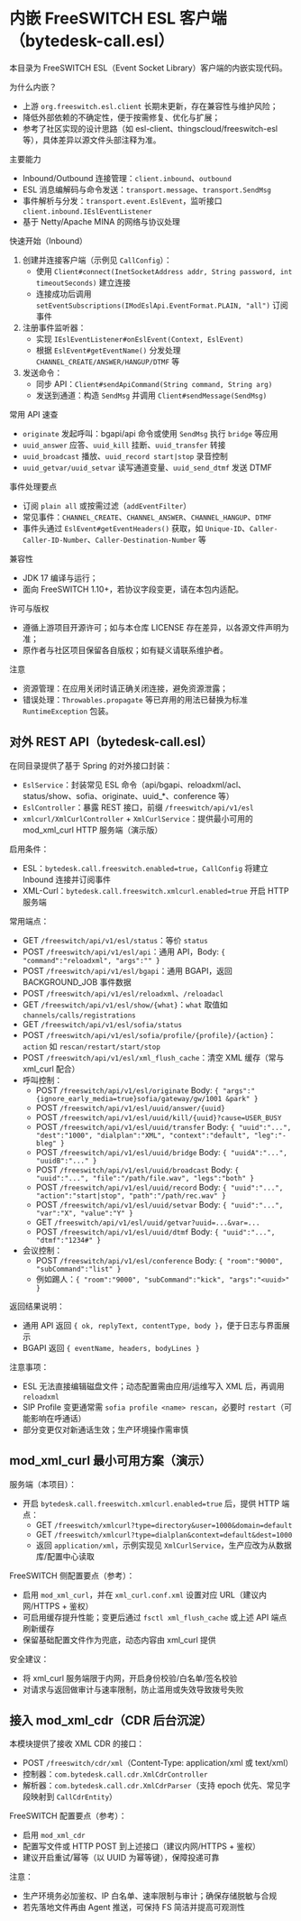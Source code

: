 # 内嵌 FreeSWITCH ESL 客户端（bytedesk-call.esl）

本目录为 FreeSWITCH ESL（Event Socket Library）客户端的内嵌实现代码。

为什么内嵌？
- 上游 `org.freeswitch.esl.client` 长期未更新，存在兼容性与维护风险；
- 降低外部依赖的不确定性，便于按需修复、优化与扩展；
- 参考了社区实现的设计思路（如 esl-client、thingscloud/freeswitch-esl 等），具体差异以源文件头部注释为准。

主要能力
- Inbound/Outbound 连接管理：`client.inbound`、`outbound`
- ESL 消息编解码与命令发送：`transport.message`、`transport.SendMsg`
- 事件解析与分发：`transport.event.EslEvent`，监听接口 `client.inbound.IEslEventListener`
- 基于 Netty/Apache MINA 的网络与协议处理

快速开始（Inbound）
1) 创建并连接客户端（示例见 `CallConfig`）：
	- 使用 `Client#connect(InetSocketAddress addr, String password, int timeoutSeconds)` 建立连接
	- 连接成功后调用 `setEventSubscriptions(IModEslApi.EventFormat.PLAIN, "all")` 订阅事件
2) 注册事件监听器：
	- 实现 `IEslEventListener#onEslEvent(Context, EslEvent)`
	- 根据 `EslEvent#getEventName()` 分发处理 `CHANNEL_CREATE/ANSWER/HANGUP/DTMF` 等
3) 发送命令：
	- 同步 API：`Client#sendApiCommand(String command, String arg)`
	- 发送到通道：构造 `SendMsg` 并调用 `Client#sendMessage(SendMsg)`

常用 API 速查
- `originate` 发起呼叫：bgapi/api 命令或使用 `SendMsg` 执行 `bridge` 等应用
- `uuid_answer` 应答、`uuid_kill` 挂断、`uuid_transfer` 转接
- `uuid_broadcast` 播放、`uuid_record start|stop` 录音控制
- `uuid_getvar/uuid_setvar` 读写通道变量、`uuid_send_dtmf` 发送 DTMF

事件处理要点
- 订阅 `plain all` 或按需过滤（`addEventFilter`）
- 常见事件：`CHANNEL_CREATE`、`CHANNEL_ANSWER`、`CHANNEL_HANGUP`、`DTMF`
- 事件头通过 `EslEvent#getEventHeaders()` 获取，如 `Unique-ID`、`Caller-Caller-ID-Number`、`Caller-Destination-Number` 等

兼容性
- JDK 17 编译与运行；
- 面向 FreeSWITCH 1.10+，若协议字段变更，请在本包内适配。

许可与版权
- 遵循上游项目开源许可；如与本仓库 LICENSE 存在差异，以各源文件声明为准；
- 原作者与社区项目保留各自版权；如有疑义请联系维护者。

注意
- 资源管理：在应用关闭时请正确关闭连接，避免资源泄露；
- 错误处理：`Throwables.propagate` 等已弃用的用法已替换为标准 `RuntimeException` 包装。

## 对外 REST API（bytedesk-call.esl）

在同目录提供了基于 Spring 的对外接口封装：
- `EslService`：封装常见 ESL 命令（api/bgapi、reloadxml/acl、status/show、sofia、originate、uuid_*、conference 等）
- `EslController`：暴露 REST 接口，前缀 `/freeswitch/api/v1/esl`
 - `xmlcurl/XmlCurlController` + `XmlCurlService`：提供最小可用的 mod_xml_curl HTTP 服务端（演示版）

启用条件：
- ESL：`bytedesk.call.freeswitch.enabled=true`，`CallConfig` 将建立 Inbound 连接并订阅事件
- XML-Curl：`bytedesk.call.freeswitch.xmlcurl.enabled=true` 开启 HTTP 服务端

常用端点：
- GET `/freeswitch/api/v1/esl/status`：等价 `status`
- POST `/freeswitch/api/v1/esl/api`：通用 API，Body: `{ "command":"reloadxml", "args":"" }`
- POST `/freeswitch/api/v1/esl/bgapi`：通用 BGAPI，返回 BACKGROUND_JOB 事件数据
- POST `/freeswitch/api/v1/esl/reloadxml`、`/reloadacl`
- GET `/freeswitch/api/v1/esl/show/{what}`：`what` 取值如 `channels/calls/registrations`
- GET `/freeswitch/api/v1/esl/sofia/status`
- POST `/freeswitch/api/v1/esl/sofia/profile/{profile}/{action}`：`action` 如 `rescan/restart/start/stop`
- POST `/freeswitch/api/v1/esl/xml_flush_cache`：清空 XML 缓存（常与 xml_curl 配合）
- 呼叫控制：
	- POST `/freeswitch/api/v1/esl/originate` Body: `{ "args":"{ignore_early_media=true}sofia/gateway/gw/1001 &park" }`
	- POST `/freeswitch/api/v1/esl/uuid/answer/{uuid}`
	- POST `/freeswitch/api/v1/esl/uuid/kill/{uuid}?cause=USER_BUSY`
	- POST `/freeswitch/api/v1/esl/uuid/transfer` Body: `{ "uuid":"...", "dest":"1000", "dialplan":"XML", "context":"default", "leg":"-bleg" }`
	- POST `/freeswitch/api/v1/esl/uuid/bridge` Body: `{ "uuidA":"...", "uuidB":"..." }`
	- POST `/freeswitch/api/v1/esl/uuid/broadcast` Body: `{ "uuid":"...", "file":"/path/file.wav", "legs":"both" }`
	- POST `/freeswitch/api/v1/esl/uuid/record` Body: `{ "uuid":"...", "action":"start|stop", "path":"/path/rec.wav" }`
	- POST `/freeswitch/api/v1/esl/uuid/setvar` Body: `{ "uuid":"...", "var":"X", "value":"Y" }`
	- GET `/freeswitch/api/v1/esl/uuid/getvar?uuid=...&var=...`
	- POST `/freeswitch/api/v1/esl/uuid/dtmf` Body: `{ "uuid":"...", "dtmf":"1234#" }`
- 会议控制：
	- POST `/freeswitch/api/v1/esl/conference` Body: `{ "room":"9000", "subCommand":"list" }`
	- 例如踢人：`{ "room":"9000", "subCommand":"kick", "args":"<uuid>" }`

返回结果说明：
- 通用 API 返回 `{ ok, replyText, contentType, body }`，便于日志与界面展示
- BGAPI 返回 `{ eventName, headers, bodyLines }`

注意事项：
- ESL 无法直接编辑磁盘文件；动态配置需由应用/运维写入 XML 后，再调用 `reloadxml`
- SIP Profile 变更通常需 `sofia profile <name> rescan`，必要时 `restart`（可能影响在呼通话）
- 部分变更仅对新通话生效；生产环境操作需审慎

## mod_xml_curl 最小可用方案（演示）

服务端（本项目）：
- 开启 `bytedesk.call.freeswitch.xmlcurl.enabled=true` 后，提供 HTTP 端点：
	- GET `/freeswitch/xmlcurl?type=directory&user=1000&domain=default`
	- GET `/freeswitch/xmlcurl?type=dialplan&context=default&dest=1000`
	- 返回 `application/xml`，示例实现见 `XmlCurlService`，生产应改为从数据库/配置中心读取

FreeSWITCH 侧配置要点（参考）：
- 启用 `mod_xml_curl`，并在 `xml_curl.conf.xml` 设置对应 URL（建议内网/HTTPS + 鉴权）
- 可启用缓存提升性能；变更后通过 `fsctl xml_flush_cache` 或上述 API 端点刷新缓存
- 保留基础配置文件作为兜底，动态内容由 xml_curl 提供

安全建议：
- 将 xml_curl 服务端限于内网，开启身份校验/白名单/签名校验
- 对请求与返回做审计与速率限制，防止滥用或失效导致拨号失败

## 接入 mod_xml_cdr（CDR 后台沉淀）

本模块提供了接收 XML CDR 的接口：
- POST `/freeswitch/cdr/xml`（Content-Type: application/xml 或 text/xml）
- 控制器：`com.bytedesk.call.cdr.XmlCdrController`
- 解析器：`com.bytedesk.call.cdr.XmlCdrParser`（支持 epoch 优先、常见字段映射到 `CallCdrEntity`）

FreeSWITCH 配置要点（参考）：
- 启用 `mod_xml_cdr`
- 配置写文件或 HTTP POST 到上述接口（建议内网/HTTPS + 鉴权）
- 建议开启重试/幂等（以 UUID 为幂等键），保障投递可靠

注意：
- 生产环境务必加鉴权、IP 白名单、速率限制与审计；确保存储脱敏与合规
- 若先落地文件再由 Agent 推送，可保持 FS 简洁并提高可观测性
